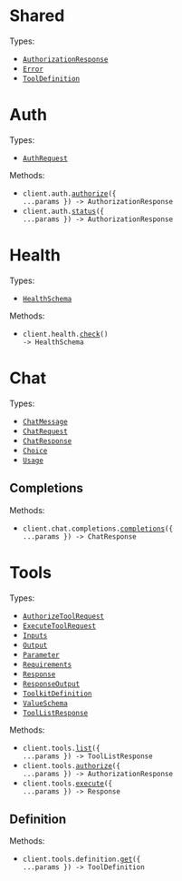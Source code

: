 # Shared

Types:

- <code><a href="./src/resources/shared.ts">AuthorizationResponse</a></code>
- <code><a href="./src/resources/shared.ts">Error</a></code>
- <code><a href="./src/resources/shared.ts">ToolDefinition</a></code>

# Auth

Types:

- <code><a href="./src/resources/auth.ts">AuthRequest</a></code>

Methods:

- <code title="post /v1/auth/authorize">client.auth.<a href="./src/resources/auth.ts">authorize</a>({ ...params }) -> AuthorizationResponse</code>
- <code title="get /v1/auth/status">client.auth.<a href="./src/resources/auth.ts">status</a>({ ...params }) -> AuthorizationResponse</code>

# Health

Types:

- <code><a href="./src/resources/health.ts">HealthSchema</a></code>

Methods:

- <code title="get /v1/health">client.health.<a href="./src/resources/health.ts">check</a>() -> HealthSchema</code>

# Chat

Types:

- <code><a href="./src/resources/chat/chat.ts">ChatMessage</a></code>
- <code><a href="./src/resources/chat/chat.ts">ChatRequest</a></code>
- <code><a href="./src/resources/chat/chat.ts">ChatResponse</a></code>
- <code><a href="./src/resources/chat/chat.ts">Choice</a></code>
- <code><a href="./src/resources/chat/chat.ts">Usage</a></code>

## Completions

Methods:

- <code title="post /v1/chat/completions">client.chat.completions.<a href="./src/resources/chat/completions.ts">completions</a>({ ...params }) -> ChatResponse</code>

# Tools

Types:

- <code><a href="./src/resources/tools/tools.ts">AuthorizeToolRequest</a></code>
- <code><a href="./src/resources/tools/tools.ts">ExecuteToolRequest</a></code>
- <code><a href="./src/resources/tools/tools.ts">Inputs</a></code>
- <code><a href="./src/resources/tools/tools.ts">Output</a></code>
- <code><a href="./src/resources/tools/tools.ts">Parameter</a></code>
- <code><a href="./src/resources/tools/tools.ts">Requirements</a></code>
- <code><a href="./src/resources/tools/tools.ts">Response</a></code>
- <code><a href="./src/resources/tools/tools.ts">ResponseOutput</a></code>
- <code><a href="./src/resources/tools/tools.ts">ToolkitDefinition</a></code>
- <code><a href="./src/resources/tools/tools.ts">ValueSchema</a></code>
- <code><a href="./src/resources/tools/tools.ts">ToolListResponse</a></code>

Methods:

- <code title="get /v1/tools/list">client.tools.<a href="./src/resources/tools/tools.ts">list</a>({ ...params }) -> ToolListResponse</code>
- <code title="post /v1/tools/authorize">client.tools.<a href="./src/resources/tools/tools.ts">authorize</a>({ ...params }) -> AuthorizationResponse</code>
- <code title="post /v1/tools/execute">client.tools.<a href="./src/resources/tools/tools.ts">execute</a>({ ...params }) -> Response</code>

## Definition

Methods:

- <code title="get /v1/tools/definition">client.tools.definition.<a href="./src/resources/tools/definition.ts">get</a>({ ...params }) -> ToolDefinition</code>
